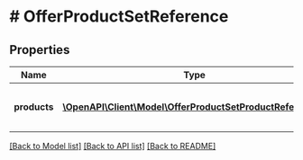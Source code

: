 # # OfferProductSetReference

## Properties

Name | Type | Description | Notes
------------ | ------------- | ------------- | -------------
**products** | [**\OpenAPI\Client\Model\OfferProductSetProductReference[]**](OfferProductSetProductReference.md) | List of products in a product set. |

[[Back to Model list]](../../README.md#models) [[Back to API list]](../../README.md#endpoints) [[Back to README]](../../README.md)
